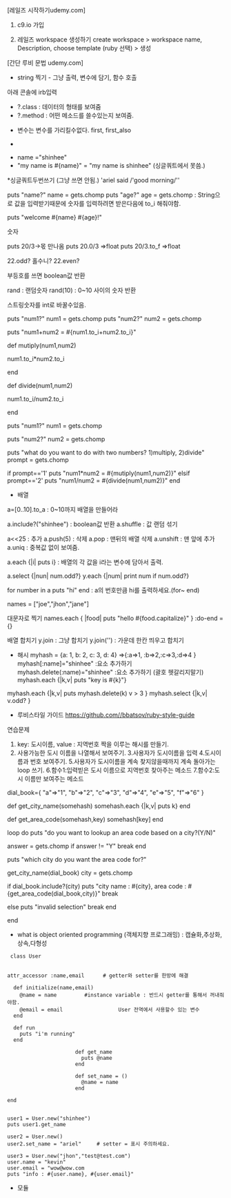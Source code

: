 
[레일즈 시작하기udemy.com]

1. c9.io 가입




2. 레일즈 workspace 생성하기
create workspace >
workspace name, Description, choose template (ruby 선택) > 생성





[간단 루비 문법 udemy.com]
 - string 찍기 - 그냥 출력, 변수에 담기, 함수 호출


아래 콘솔에 irb입력
 - ?.class : 데이터의 형태를 보여줌
 - ?.method : 어떤 메소드를 쓸수있는지 보여줌.



 * 변수는 변수를 가리킬수없다.
first, first_also

*
 - name ="shinhee"
 - "my name is #{name}" = "my name is shinhee" (싱글쿼트에서 못씀.)


*싱글쿼트두번쓰기 (그냥 쓰면 안됨.)
'ariel said /'good morning/''


puts "name?"
name = gets.chomp
puts "age?"
age = gets.chomp : String으로 값을 입력받기때문에 숫자를 입력하려면 받은다음에 to_i 해줘야함.

puts "welcome #{name} #{age}!"



숫자


puts 20/3->몫 만나옴
puts 20.0/3 =>float 
puts 20/3.to_f =>float 

22.odd? 홀수니?
22.even?

부등호를 쓰면 boolean값 반환

rand :  랜덤숫자
rand(10) : 0~10 사이의 숫자 반환

스트링숫자를 int로 바꿀수있음.

puts "num1?"
num1 = gets.chomp
puts "num2?"
num2 = gets.chomp

puts "num1+num2 = #{num1.to_i+num2.to_i}"


def mutiply(num1,num2)
  
  num1.to_i*num2.to_i
  
end

def divide(num1,num2)
  
  num1.to_i/num2.to_i
  
end

puts "num1?"
num1 = gets.chomp

puts "num2?"
num2 = gets.chomp


puts "what do you want to do with two numbers? 1)multiply, 2)divide"
prompt = gets.chomp

if prompt=='1'
  puts "num1*num2 = #{mutiply(num1,num2)}"
elsif prompt=='2'
  puts "num1/num2 = #{divide(num1,num2)}"
end



 - 배열
 
 a=[0..10].to_a : 0~10까지 배열을 만들어라

 a.include?("shinhee") : boolean값 반환
 a.shuffle : 값 랜덤 섞기

 a<<25 : 추가
 a.push(5) : 삭제
 a.pop : 맨뒤의 배열 삭제
a.unshift : 맨 앞에 추가
a.uniq : 중복값 없이 보여줌.

a.each {|i| puts i} : 배열의 각 값을 i라는 변수에 담아서 출력.

a.select {|nun| num.odd?}
y.each {|num| print num if num.odd?}



for number in a
puts "hi"
end             : a의 번호만큼 hi를 출력하세요.(for~ end)


names = ["joe","jhon","jane"]

대문자로 찍기
names.each { |food|
puts "hello #{food.capitalize}"
}                 :do-end = {}

배열 합치기
y.join : 그냥 합치기
y.join('') : 가운데 한칸 띄우고 합치기



 - 해시
myhash = {a: 1, b: 2, c: 3, d: 4} =>{:a=>1, :b=>2,:c=>3,:d=>4 }
myhash[:name]="shinhee"  :요소 추가하기
myhash.delete(:name)="shinhee"  :요소 추가하기 (괄호 헷갈리지말기)
myhash.each {|k,v| puts "key is #{k}"}

myhash.each {|k,v| puts myhash.delete(k) v > 3 }
myhash.select {|k,v| v.odd? }



 - 루비스타일 가이드
 https://github.com//bbatsov/ruby-style-guide


연습문제
1. key: 도시이름, value : 지역번호 짝을 이루는 해시를 만들기.
2. 사용가능한 도시 이름을 나열해서 보여주기.
3.사용자가 도시이름을 입력
4.도시이름과 번호 보여주기.
5.사용자가 도시이름을 계속 찾지않을때까지 계속 돌아가는 loop 쓰기.
6.함수1:입력빋은 도시 이름으로 지역번호 찾아주는 메소드
7.함수2:도시 이름만 보여주는 메소드



dial_book={
  "a"=>"1",
  "b"=>"2",
  "c"=>"3",
  "d"=>"4",
  "e"=>"5",
  "f"=>"6"
}


def get_city_name(somehash)
  somehash.each {|k,v| puts k}
end

def get_area_code(somehash,key)
  somehash[key]
end


loop do
  puts "do you want to lookup an area code based on a city?(Y/N)"
  
  answer = gets.chomp
  if answer != "Y"
    break
  end
  
  puts "which city do you want the area code for?"
  
  get_city_name(dial_book)
  city = gets.chomp
  
  if dial_book.include?(city)
    puts "city name : #{city}, area code : #{get_area_code(dial_book,city)}"
    break
    
  else
    puts "invalid selection"
    break
  end
  
end



 - what is object oriented programming (객체지향 프로그래밍)
 : 캡슐화,추상화, 상속,다형성

```
 class User
  

attr_accessor :name,email      # getter와 setter를 한방에 해결

  def initialize(name,email)
    @name = name         #instance variable : 반드시 getter를 통해서 꺼내줘야함.
    @email = email					User 전역에서 사용할수 있는 변수
  end
  
  def run
    puts "i'm running"
  end

					  def get_name
					    puts @name
					  end

					  def set_name = ()
					  	@name = name
					  end
  
end


user1 = User.new("shinhee")
puts user1.get_name

user2 = User.new()
user2.set_name = "ariel"     # setter = 표시 주의하세요.

user3 = User.new("jhon","test@test.com")
user.name = "kevin"
user.email = "wow@wow.com
puts "info : #{user.name}, #{user.email}"

```

 - 모듈